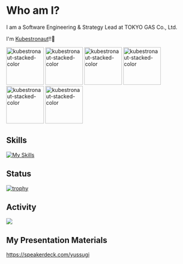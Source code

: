 # Who am I?

I am a Software Engineering & Strategy Lead at TOKYO GAS Co., Ltd.

I'm [Kubestronaut](https://www.cncf.io/training/kubestronaut/?_sft_lf-country=jp&p=yusuke-sugiyama)!!🚢

<img width="100" alt="kubestronaut-stacked-color" src="https://github.com/user-attachments/assets/af5866d1-7c1c-41d9-90f1-b3c53fb8b7de" />
<img width="100" alt="kubestronaut-stacked-color" src="https://github.com/user-attachments/assets/c641c083-9a86-46cd-b1fd-d73cd60d734b" />
<img width="100" alt="kubestronaut-stacked-color" src="https://github.com/user-attachments/assets/36446eb0-6ec0-4850-aa8a-f733c27c5d5d" />
<img width="100" alt="kubestronaut-stacked-color" src="https://github.com/user-attachments/assets/ab209d8d-0282-494c-a9ab-7beabb1711ee" />
<img width="100" alt="kubestronaut-stacked-color" src="https://github.com/user-attachments/assets/4728f376-2b13-4ea5-972c-bfb66d3d43f3" />
<img width="100" alt="kubestronaut-stacked-color" src="https://github.com/user-attachments/assets/8d20a25f-277d-4247-afbf-59fc1d636411" />

## Skills

[![My Skills](https://skillicons.dev/icons?i=kubernetes,docker,aws,azure,terraform,grafana,linux,nginx,html,react,nextjs,ts,nodejs,nestjs,go,java,postgres,npm,github,githubactions,md,notion)](https://skillicons.dev)

## Status

[![trophy](https://github-profile-trophy.vercel.app/?username=YusukeSugiyamaTG&theme=onedark)](https://github.com/ryo-ma/github-profile-trophy)

## Activity

![](http://github-profile-summary-cards.vercel.app/api/cards/profile-details?username=YusukeSugiyamaTG&theme=nord_bright)

## My Presentation Materials

https://speakerdeck.com/yussugi
